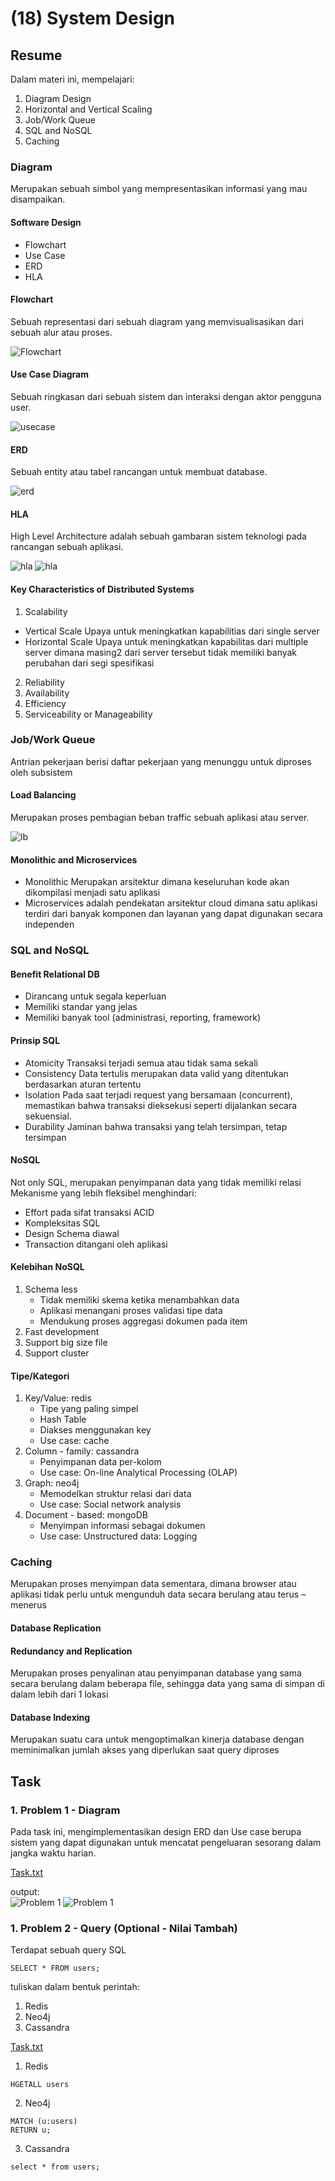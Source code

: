 # (18) System Design

## Resume
Dalam materi ini, mempelajari:
1. Diagram Design
2. Horizontal and Vertical Scaling
3. Job/Work Queue
4. SQL and NoSQL
5. Caching

### Diagram 
Merupakan sebuah simbol yang mempresentasikan informasi yang mau disampaikan.

#### Software Design
- Flowchart
- Use Case
- ERD
- HLA

#### Flowchart
Sebuah representasi dari sebuah diagram yang memvisualisasikan dari sebuah alur atau proses.

![Flowchart](./screenshots/flowchart.PNG)

#### Use Case Diagram
Sebuah ringkasan dari sebuah sistem dan interaksi dengan aktor pengguna user.

![usecase](./screenshots/usecase.PNG)

#### ERD
Sebuah entity atau tabel rancangan untuk membuat database.

![erd](./screenshots/erd.PNG)

#### HLA
High Level Architecture adalah sebuah gambaran sistem teknologi pada rancangan sebuah aplikasi.

![hla](./screenshots/hla.PNG)
![hla](./screenshots/hla2.PNG)

#### Key Characteristics of Distributed Systems
1. Scalability
- Vertical Scale 
    Upaya untuk meningkatkan kapabilitias dari single server
- Horizontal Scale 
    Upaya untuk meningkatkan kapabilitas dari multiple server dimana masing2 dari server tersebut tidak memiliki banyak perubahan dari segi spesifikasi
2. Reliability
3. Availability
4. Efficiency
5. Serviceability or Manageability


### Job/Work Queue
Antrian pekerjaan berisi daftar pekerjaan yang menunggu untuk diproses oleh subsistem

#### Load Balancing
Merupakan proses pembagian beban traffic sebuah aplikasi atau server.

![lb](./screenshots/lb.PNG)

#### Monolithic and Microservices
- Monolithic Merupakan arsitektur dimana keseluruhan kode akan dikompilasi menjadi satu aplikasi
- Microservices adalah pendekatan arsitektur cloud dimana satu aplikasi terdiri dari banyak komponen dan layanan yang dapat digunakan secara independen

### SQL and NoSQL

#### Benefit Relational DB
- Dirancang untuk segala keperluan
- Memiliki standar yang jelas
- Memiliki banyak tool (administrasi, reporting, framework)
####  Prinsip SQL
- Atomicity
Transaksi terjadi semua atau tidak sama sekali
- Consistency
Data tertulis merupakan data valid yang ditentukan berdasarkan aturan tertentu
- Isolation
Pada saat terjadi request yang bersamaan (concurrent), memastikan bahwa transaksi dieksekusi seperti dijalankan secara sekuensial.
- Durability
Jaminan bahwa transaksi yang telah tersimpan, tetap tersimpan

#### NoSQL
Not only SQL, merupakan penyimpanan data yang tidak memiliki relasi\
Mekanisme yang lebih fleksibel menghindari:
- Effort pada sifat transaksi ACID
- Kompleksitas SQL
- Design Schema diawal
- Transaction ditangani oleh aplikasi

#### Kelebihan NoSQL
1. Schema less
    - Tidak memiliki skema ketika menambahkan data
    - Aplikasi menangani proses validasi tipe data
    - Mendukung proses aggregasi dokumen pada item
2. Fast development
3. Support big size file
4. Support cluster

#### Tipe/Kategori
1. Key/Value: redis
    - Tipe yang paling simpel
    - Hash Table
    - Diakses menggunakan key
    - Use case: cache
2. Column - family: cassandra
    - Penyimpanan data per-kolom
    - Use case: On-line Analytical Processing (OLAP)
3. Graph: neo4j
    - Memodelkan struktur relasi dari data
    - Use case: Social network analysis
4. Document - based: mongoDB
    - Menyimpan informasi sebagai dokumen
    - Use case: Unstructured data: Logging

### Caching 
 Merupakan proses menyimpan data sementara, dimana browser atau aplikasi tidak perlu untuk mengunduh data secara berulang atau terus – menerus

#### Database Replication
#### Redundancy and Replication
Merupakan proses penyalinan atau penyimpanan database yang sama secara berulang dalam beberapa file, sehingga data yang sama di simpan di dalam lebih dari 1 lokasi

#### Database Indexing
Merupakan suatu cara untuk mengoptimalkan kinerja database dengan meminimalkan jumlah akses yang diperlukan saat query diproses


## Task
### 1. Problem 1 - Diagram 
Pada task ini, mengimplementasikan design ERD dan Use case berupa sistem yang dapat digunakan untuk mencatat pengeluaran sesorang dalam jangka waktu harian.

[Task.txt ](./praktikum/Task.txt)

output:\
![Problem 1](./screenshots/1.PNG)
![Problem 1](./screenshots/2.PNG)

### 1. Problem 2 - Query (Optional - Nilai Tambah)
Terdapat sebuah query SQL
```
SELECT * FROM users;
```
tuliskan dalam bentuk perintah:
1. Redis
2. Neo4j
3. Cassandra

[Task.txt ](./praktikum/Task.txt)

1. Redis
```
HGETALL users
```

2. Neo4j
```
MATCH (u:users)
RETURN u;
```

3. Cassandra
```
select * from users;
```





